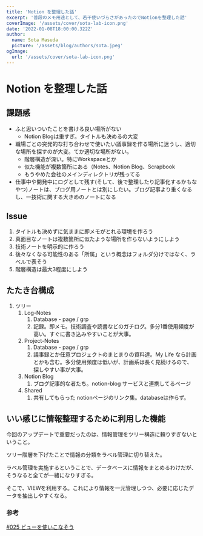 ```yaml
---
title: 'Notion を整理した話'
excerpt: '普段のメモ用途として、若干使いづらさがあったのでNotionを整理した話'
coverImage: '/assets/cover/sota-lab-icon.png'
date: '2022-01-08T18:00:00.322Z'
author:
  name: Sota Masuda
  picture: '/assets/blog/authors/sota.jpeg'
ogImage:
  url: '/assets/cover/sota-lab-icon.png'
---
```


# Notion を整理した話

## 課題感

- ふと思いついたことを書ける良い場所がない
    - Notion Blogは重すぎ。タイトルも決めるの大変
- 職場ごとの突発的な打ち合わせで使いたい議事録を作る場所に迷うし、適切な場所を探すのが大変。てか適切な場所がない。
    - 階層構造が深い。特にWorkspaceとか
    - 似た機能が複数箇所にある（Notes、Notion Blog、Scrapbook
    - もうやめた会社のメインディレクトリが残ってる
- 仕事中や開発中にログとして残す(そして、後で整理したり記事化するかもなやつ)ノートは、ブログ用ノートとは別にしたい。ブログ記事より重くなるし、一技術に関する大きめのノートになる

## Issue

1. タイトルも決めずに気ままに即メモがとれる環境を作ろう
2. 真面目なノートは複数箇所に似たような場所を作らないようにしよう
3. 技術ノートを明示的に作ろう
4. 後々なくなる可能性のある「所属」という概念はフォルダ分けではなく、ラベルで表そう
5. 階層構造は最大3程度にしよう

## たたき台構成

1. ツリー
    1. Log-Notes
        1. Database - page / grp
        2. 記録。即メモ。技術調査や読書などのガチログ。多分1番使用頻度が高い。すぐに書き込みやすいことが大事。
    2. Project-Notes
        1. Database - page / grp
        2. 議事録とか任意プロジェクトのまとまりの資料達。My Life なら計画とかも含む。多分使用頻度は低いが、計画系は長く見続けるので、探しやすい事が大事。
    3. Notion Blog
        1. ブログ記事的な者たち。notion-blog サービスと連携してるページ
    4. Shared
        1. 共有してもらった notionページのリンク集。databaseは作らず。

## いい感じに情報整理するために利用した機能

今回のアップデートで重要だったのは、情報管理をツリー構造に頼りすぎないということ。

ツリー階層を下げたことで情報の分類をラベル管理に切り替えた。

ラベル管理を実施するということで、データベースに情報をまとめるわけだが、そうなると全てが一緒になりすぎる。

そこで、VIEWを利用する。これにより情報を一元管理しつつ、必要に応じたデータを抽出しやすくなる。

### 参考

[#025 ビューを使いこなそう](https://biz-notion.northsand.co.jp/soft/w9g8kcc870txzz450vtae3tltle5gl)